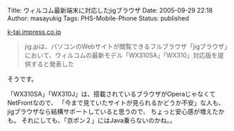 Title: ウィルコム最新端末に対応したjigブラウザ
Date: 2005-09-29 22:18
Author: masayukig
Tags: PHS-Mobile-Phone
Status: published

[k-tai.impress.co.jp](http://k-tai.impress.co.jp/cda/article/news_toppage/25851.html)

> jig.jpは、パソコンのWebサイトが閲覧できるフルブラウザ「jigブラウザ」において、ウィルコムの最新モデル「WX310SA」「WX310」対応版を提供すると発表した

そうです。

「WX310SA」「WX310J」は、搭載されているブラウザがOperaじゃなくてNetFrontなので、
「今まで見ていたサイトが見られるかどうか不安」な人も、
jigブラウザなら結構サポートしていると思うので、
ちょっと安心感が増えたかも。
それにしても、「京ポン２」にはJava乗らないのかね。。
